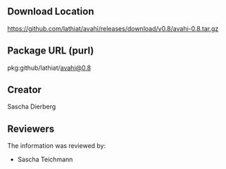 ## Download Location

https://github.com/lathiat/avahi/releases/download/v0.8/avahi-0.8.tar.gz

## Package URL (purl)

pkg:github/lathiat/avahi@0.8

## Creator

Sascha Dierberg

## Reviewers

The information was reviewed by:

* Sascha Teichmann